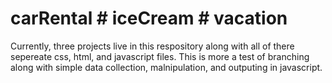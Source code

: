 # carRental # iceCream # vacation
Currently, three projects live in this respository along with all of there sepereate css, html, and javascript files.
This is more a test of branching along with simple data collection, malnipulation, and outputing in javascript.